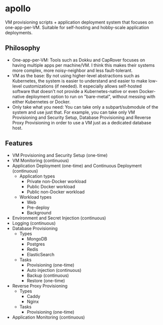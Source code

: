 # apollo
VM provisioning scripts + application deployment system that focuses on one-app-per-VM. Suitable for self-hosting and hobby-scale application deployments.

## Philosophy
* One-app-per-VM: Tools such as Dokku and CapRover focuses on having multiple apps per machine/VM. I think this makes their systems more complex, more noisy-neighbor and less fault-tolerant. 
* VM as the base: By not using higher-level abstractions such as Kubernetes, the system is easier to understand and easier to make low-level customizations (if needed). It especially allows self-hosted software that doesn't not provide a Kubernetes-native or even Docker-native deployment option to run on "bare-metal", without messing with either Kubernetes or Docker.
* Only take what you need: You can take only a subpart/submodule of the system and use just that. For example, you can take only VM Provisioning and Security Setup, Database Provisioning and Reverse Proxy Provisioning in order to use a VM just as a dedicated database host.

## Features
* VM Provisioning and Security Setup (one-time)
* VM Monitoring (continuous)
* Application Deployment (one-time) and Continuous Deployment (continuous)
  * Application types
    * Private non-Docker workload
    * Public Docker workload
    * Public non-Docker workload
  * Workload types
    * Web
    * Pre-deploy
    * Background
* Environment and Secret Injection (continuous)
* Logging (continuous)
* Database Provisioning
  * Types
    * MongoDB
    * Postgres
    * Redis
    * ElasticSearch
  * Tasks
    * Provisioning (one-time)
    * Auto injection (continuous)
    * Backup (continuous)
    * Restore (one-time)
* Reverse Proxy Provisioning
  * Types
    * Caddy
    * Nginx
  * Tasks
    * Provisioning (one-time)
* Application Monitoring (continuous)
